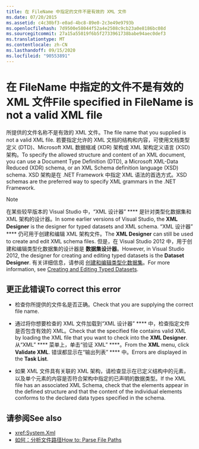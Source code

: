 ```yaml
---
title: 在 FileName 中指定的文件不是有效的 XML 文件
ms.date: 07/20/2015
ms.assetid: c4c30bf3-e0ad-4bc8-89e0-2c3e49e9793b
ms.openlocfilehash: 7d9500e58044f52a4e2508c9cb23a0e8186bc08d
ms.sourcegitcommit: 27a15a55019f6b5f2733961738babe94aec0def3
ms.translationtype: MT
ms.contentlocale: zh-CN
ms.lasthandoff: 09/15/2020
ms.locfileid: "90553891"
---
```

# <a name="file-specified-in-filename-is-not-a-valid-xml-file"></a><span data-ttu-id="e2e38-102">在 FileName 中指定的文件不是有效的 XML 文件</span><span class="sxs-lookup"><span data-stu-id="e2e38-102">File specified in FileName is not a valid XML file</span></span>

<span data-ttu-id="e2e38-103">所提供的文件名称不是有效的 XML 文件。</span><span class="sxs-lookup"><span data-stu-id="e2e38-103">The file name that you supplied is not a valid XML file.</span></span> <span data-ttu-id="e2e38-104">若要指定允许的 XML 文档的结构和内容，可使用文档类型定义 (DTD)、Microsoft XML 数据缩减 (XDR) 架构或 XML 架构定义语言 (XSD) 架构。</span><span class="sxs-lookup"><span data-stu-id="e2e38-104">To specify the allowed structure and content of an XML document, you can use a Document Type Definition (DTD), a Microsoft XML-Data Reduced (XDR) schema, or an XML Schema definition language (XSD) schema.</span></span> <span data-ttu-id="e2e38-105">XSD 架构是在 .NET Framework 中指定 XML 语法的首选方式。</span><span class="sxs-lookup"><span data-stu-id="e2e38-105">XSD schemas are the preferred way to specify XML grammars in the .NET Framework.</span></span>

> [!NOTE]
> <span data-ttu-id="e2e38-106">在某些较早版本的 Visual Studio 中，“XML 设计器” \*\*\*\* 是针对类型化数据集和 XML 架构的设计器。</span><span class="sxs-lookup"><span data-stu-id="e2e38-106">In some earlier versions of Visual Studio, the **XML Designer** is the designer for typed datasets and XML schema.</span></span> <span data-ttu-id="e2e38-107">“XML 设计器” \*\*\*\* 仍可用于创建和编辑 XML 架构文件。</span><span class="sxs-lookup"><span data-stu-id="e2e38-107">The **XML Designer** can still be used to create and edit XML schema files.</span></span> <span data-ttu-id="e2e38-108">但是，在 Visual Studio 2012 中，用于创建和编辑类型化数据集的设计器是 **数据集设计器**。</span><span class="sxs-lookup"><span data-stu-id="e2e38-108">However, in Visual Studio 2012, the designer for creating and editing typed datasets is the **Dataset Designer**.</span></span> <span data-ttu-id="e2e38-109">有关详细信息，请参阅 [创建和编辑类型化数据集](/previous-versions/visualstudio/visual-studio-2013/314t4see(v=vs.120))。</span><span class="sxs-lookup"><span data-stu-id="e2e38-109">For more information, see [Creating and Editing Typed Datasets](/previous-versions/visualstudio/visual-studio-2013/314t4see(v=vs.120)).</span></span>

## <a name="to-correct-this-error"></a><span data-ttu-id="e2e38-110">更正此错误</span><span class="sxs-lookup"><span data-stu-id="e2e38-110">To correct this error</span></span>

- <span data-ttu-id="e2e38-111">检查你所提供的文件名是否正确。</span><span class="sxs-lookup"><span data-stu-id="e2e38-111">Check that you are supplying the correct file name.</span></span>

- <span data-ttu-id="e2e38-112">通过将你想要检查的 XML 文件加载到“XML 设计器” \*\*\*\* 中，检查指定文件是否包含有效的 XML。</span><span class="sxs-lookup"><span data-stu-id="e2e38-112">Check that the specified file contains valid XML by loading the XML file that you want to check into the **XML Designer**.</span></span> <span data-ttu-id="e2e38-113">从“XML” \*\*\*\* 菜单上，单击“验证 XML” \*\*\*\*。</span><span class="sxs-lookup"><span data-stu-id="e2e38-113">From the **XML** menu, click **Validate XML**.</span></span> <span data-ttu-id="e2e38-114">错误都显示在“输出列表” \*\*\*\* 中。</span><span class="sxs-lookup"><span data-stu-id="e2e38-114">Errors are displayed in the **Task List**.</span></span>

- <span data-ttu-id="e2e38-115">如果 XML 文件具有关联的 XML 架构，请检查显示在已定义结构中的元素，以及单个元素的内容是否符合架构中指定的已声明的数据类型。</span><span class="sxs-lookup"><span data-stu-id="e2e38-115">If the XML file has an associated XML Schema, check that the elements appear in the defined structure and that the content of the individual elements conforms to the declared data types specified in the schema.</span></span>

## <a name="see-also"></a><span data-ttu-id="e2e38-116">请参阅</span><span class="sxs-lookup"><span data-stu-id="e2e38-116">See also</span></span>

- <xref:System.Xml>
- [<span data-ttu-id="e2e38-117">如何：分析文件路径</span><span class="sxs-lookup"><span data-stu-id="e2e38-117">How to: Parse File Paths</span></span>](../developing-apps/programming/drives-directories-files/how-to-parse-file-paths.md)

